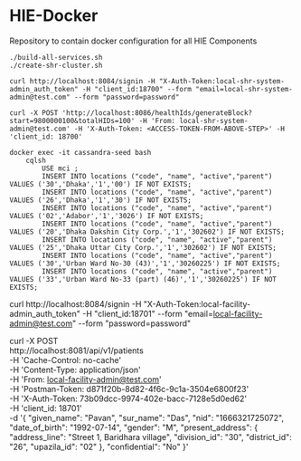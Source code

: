 # HIE-Docker
Repository to contain docker configuration for all HIE Components


```
./build-all-services.sh
./create-shr-cluster.sh

curl http://localhost:8084/signin -H "X-Auth-Token:local-shr-system-admin_auth_token" -H "client_id:18700" --form "email=local-shr-system-admin@test.com" --form "password=password"

curl -X POST 'http://localhost:8086/healthIds/generateBlock?start=9800000100&totalHIDs=100' -H 'From: local-shr-system-admin@test.com' -H 'X-Auth-Token: <ACCESS-TOKEN-FROM-ABOVE-STEP>' -H 'client_id: 18700'

docker exec -it cassandra-seed bash
	cqlsh
		USE mci ;
		INSERT INTO locations ("code", "name", "active","parent") VALUES ('30','Dhaka','1','00') IF NOT EXISTS;
		INSERT INTO locations ("code", "name", "active","parent") VALUES ('26','Dhaka','1','30') IF NOT EXISTS;
		INSERT INTO locations ("code", "name", "active","parent") VALUES ('02','Adabor','1','3026') IF NOT EXISTS;
		INSERT INTO locations ("code", "name", "active","parent") VALUES ('20','Dhaka Dakshin City Corp.','1','302602') IF NOT EXISTS;
		INSERT INTO locations ("code", "name", "active","parent") VALUES ('25','Dhaka Uttar City Corp.','1','302602') IF NOT EXISTS;
		INSERT INTO locations ("code", "name", "active","parent") VALUES ('30','Urban Ward No-30 (43)','1','30260225') IF NOT EXISTS;
		INSERT INTO locations ("code", "name", "active","parent") VALUES ('33','Urban Ward No-33 (part) (46)','1','30260225') IF NOT EXISTS;
```


curl http://localhost:8084/signin -H "X-Auth-Token:local-facility-admin_auth_token" -H "client_id:18701" --form "email=local-facility-admin@test.com" --form "password=password"

curl -X POST \
  http://localhost:8081/api/v1/patients \
  -H 'Cache-Control: no-cache' \
  -H 'Content-Type: application/json' \
  -H 'From: local-facility-admin@test.com' \
  -H 'Postman-Token: d871f20b-8d82-4f6c-9c1a-3504e6800f23' \
  -H 'X-Auth-Token: 73b09dcc-9974-402e-bacc-7128e5d0ed62' \
  -H 'client_id: 18701' \
  -d '{
    "given_name": "Pavan",
    "sur_name": "Das",
    "nid": "1666321725072",
    "date_of_birth": "1992-07-14",
    "gender": "M",
    "present_address": {
        "address_line": "Street 1, Baridhara village",
        "division_id": "30",
        "district_id": "26",
        "upazila_id": "02"
    },
    "confidential": "No"
}'

